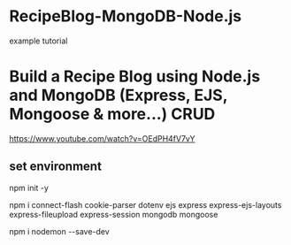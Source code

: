 # RecipeBlog-MongoDB-Node.js
example tutorial

# Build a Recipe Blog using Node.js and MongoDB (Express, EJS, Mongoose & more...) CRUD
https://www.youtube.com/watch?v=OEdPH4fV7vY

## set environment

npm init -y 

npm i connect-flash cookie-parser dotenv ejs express express-ejs-layouts express-fileupload express-session mongodb mongoose

npm i nodemon --save-dev 